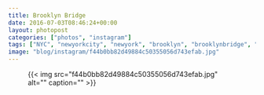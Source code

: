 ```yaml
---
title: Brooklyn Bridge
date: 2016-07-03T08:46:24+00:00
layout: photopost
categories: ["photos", "instagram"]
tags: ["NYC", "newyorkcity", "newyork", "brooklyn", "brooklynbridge", "architecture"]
image: "blog/instagram/f44b0bb82d49884c50355056d743efab.jpg"
---
```


<figure class="photo photo--square">
  {{< img src="f44b0bb82d49884c50355056d743efab.jpg" alt="" caption="" >}}

</figure>


